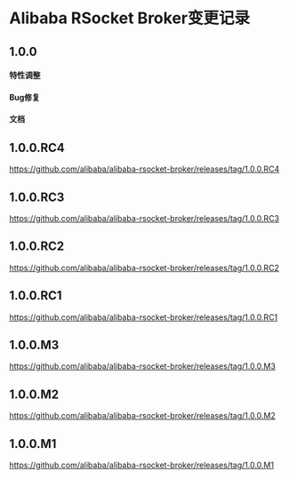 Alibaba RSocket Broker变更记录
==========================

## 1.0.0

#### 特性调整


#### Bug修复



#### 文档


## 1.0.0.RC4

https://github.com/alibaba/alibaba-rsocket-broker/releases/tag/1.0.0.RC4

## 1.0.0.RC3

https://github.com/alibaba/alibaba-rsocket-broker/releases/tag/1.0.0.RC3

## 1.0.0.RC2

https://github.com/alibaba/alibaba-rsocket-broker/releases/tag/1.0.0.RC2

## 1.0.0.RC1

https://github.com/alibaba/alibaba-rsocket-broker/releases/tag/1.0.0.RC1

## 1.0.0.M3

https://github.com/alibaba/alibaba-rsocket-broker/releases/tag/1.0.0.M3

## 1.0.0.M2

https://github.com/alibaba/alibaba-rsocket-broker/releases/tag/1.0.0.M2

## 1.0.0.M1

https://github.com/alibaba/alibaba-rsocket-broker/releases/tag/1.0.0.M1